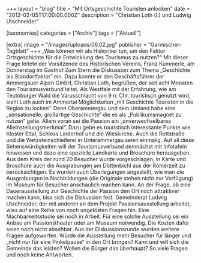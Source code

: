 +++
layout = "blog"
title = "Mit Ortsgeschichte Touristen anlocken"
date = "2012-02-05T17:00:00.000Z"
description = "Christian Loth (l.) und Ludwig Utschneider"

[taxonomies]
categories = ["Archiv"]
tags = ["Aktuell"]

[extra]
image = "/images/uploads/06.02.jpg"
publisher = "Garmischer-Tagblatt"
+++
„Was können wir als Historiker tun, um den Faktor Ortsgeschichte für die Entwicklung des Tourismus zu nutzen?“ Mit dieser Frage leitete der Vorsitzende des Historischen Vereins, Franz Kümmerle, am Donnerstag im Gasthof Zum Stern die Diskussion zum Thema „Geschichte als Standortfaktor“ ein. Dazu konnte er den Geschäftsführer der Ammergauer Alpen GmbH, Christian Loth, begrüßen, der seit acht Monaten den Tourismusverbund leitet. Als Westfale mit der Erfahrung, wie am Teutoburger Wald die Varusschlacht von 9 n. Chr. touristisch genutzt wird, sieht Loth auch im Ammertal Möglichkeiten „mit Geschichte Touristen in die Region zu locken“. Denn Oberammergau und sein Umland habe eine „sensationelle, großartige Geschichte“ die es als „Publikumsmagnet zu nutzen“ gelte. Allem voran sei die Passion ein „unverwechselbares Alleinstellungsmerkmal“. Dazu gebe es touristisch interessante Punkte wie Kloster Ettal, Schloss Linderhof und die Wieskirche. Auch die Rottstraße und die Wetzsteinschleiferei in Unterammergau seien einmalig. Auf all diese Sehenswürdigkeiten will der Tourismusverbund demnächst mit Infotafeln hinweisen und dazu eine spezielle Landkarte und Broschüre herausgeben. Aus dem Kreis der rund 20 Besucher wurde vorgeschlagen, in Karte und Broschüre auch die Ausgrabungen am Döttenbichl aus der Römerzeit zu berücksichtigen. Es wurden auch Überlegungen angestellt, wie man die Ausgrabungen in Nachbildungen (die Originale stehen nicht zur Verfügung) im Museum für Besucher anschaulich machen kann. An der Frage, ob eine Dauerausstellung zur Geschichte der Passion den Ort noch attraktiver machen kann, biss sich die Diskussion fest. Gemeinderat Ludwig Utschneider, der mit anderen an dem Projekt Passionsausstellung arbeitet, wies auf eine Reihe von noch ungelösten Fragen hin. Eine Machbarkeitsstudie sei noch in Arbeit. Für eine solche Ausstellung sei ein Anbau am Passionstheater oder am Museum notwendig. Die Kosten dafür seien noch nicht absehbar. Aus der Diskussionsrunde wurden weitere Fragen aufgeworfen. Würde die Ausstellung mehr Besucher für länger und „nicht nur für eine Pinkelpause“ in den Ort bringen? Kann und will sich die Gemeinde das leisten? Wollen die Bürger das überhaupt? So viele Fragen und noch keine Antworten.

